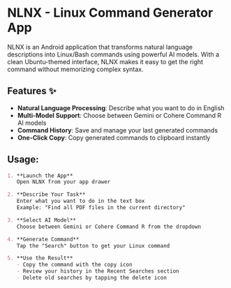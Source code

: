 # NLNX - Linux Command Generator App

NLNX is an Android application that transforms natural language descriptions into Linux/Bash commands using powerful AI models. With a clean Ubuntu-themed interface, NLNX makes it easy to get the right command without memorizing complex syntax.

## Features ✨

- **Natural Language Processing**: Describe what you want to do in English
- **Multi-Model Support**: Choose between Gemini or Cohere Command R AI models
- **Command History**: Save and manage your last generated commands
- **One-Click Copy**: Copy generated commands to clipboard instantly

## Usage:

```markdown
1. **Launch the App**  
   Open NLNX from your app drawer

2. **Describe Your Task**  
   Enter what you want to do in the text box  
   Example: "Find all PDF files in the current directory"

3. **Select AI Model**  
   Choose between Gemini or Cohere Command R from the dropdown

4. **Generate Command**  
   Tap the "Search" button to get your Linux command

5. **Use the Result**  
   - Copy the command with the copy icon
   - Review your history in the Recent Searches section
   - Delete old searches by tapping the delete icon
